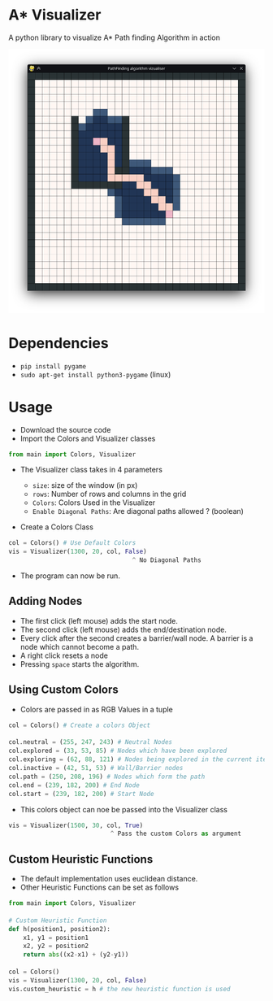 
# A* Visualizer
A python library to visualize A* Path finding Algorithm in action



![Image](https://raw.githubusercontent.com/karthik-saiharsh/A-star-visualiser/refs/heads/main/demo.png)

# Dependencies
- `pip install pygame`
- `sudo apt-get install python3-pygame` (linux)

# Usage

- Download the source code
- Import the Colors and Visualizer classes

```python
from main import Colors, Visualizer
```

- The Visualizer class takes in 4 parameters
    - `size`: size of the window (in px)
    - `rows`: Number of rows and columns in the grid
    - `Colors`: Colors Used in the Visualizer
    - `Enable Diagonal Paths`: Are diagonal paths allowed ? (boolean)



- Create a Colors Class
```python
col = Colors() # Use Default Colors
vis = Visualizer(1300, 20, col, False)
                                  ^ No Diagonal Paths
```
- The program can now be run.


## Adding Nodes
- The first click (left mouse) adds the start node.
- The second click (left mouse) adds the end/destination node.
- Every click after the second creates a barrier/wall node. A barrier is a node which cannot become a path.
- A right click resets a node
- Pressing `space` starts the algorithm.


## Using Custom Colors
- Colors are passed in as RGB Values in a tuple
```python
col = Colors() # Create a colors Object

col.neutral = (255, 247, 243) # Neutral Nodes
col.explored = (33, 53, 85) # Nodes which have been explored 
col.exploring = (62, 88, 121) # Nodes being explored in the current iteration
col.inactive = (42, 51, 53) # Wall/Barrier nodes
col.path = (250, 208, 196) # Nodes which form the path
col.end = (239, 182, 200) # End Node
col.start = (239, 182, 200) # Start Node


```
- This colors object can noe be passed into the Visualizer class

```python
vis = Visualizer(1500, 30, col, True)
                            ^ Pass the custom Colors as argument
```


## Custom Heuristic Functions
- The default implementation uses euclidean distance.
- Other Heuristic Functions can be set as follows

```python
from main import Colors, Visualizer

# Custom Heuristic Function
def h(position1, position2):
    x1, y1 = position1
    x2, y2 = position2
    return abs((x2-x1) + (y2-y1))

col = Colors()
vis = Visualizer(1300, 20, col, False)
vis.custom_heuristic = h # the new heuristic function is used
```
